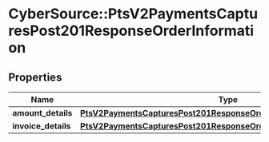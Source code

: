 # CyberSource::PtsV2PaymentsCapturesPost201ResponseOrderInformation

## Properties
Name | Type | Description | Notes
------------ | ------------- | ------------- | -------------
**amount_details** | [**PtsV2PaymentsCapturesPost201ResponseOrderInformationAmountDetails**](PtsV2PaymentsCapturesPost201ResponseOrderInformationAmountDetails.md) |  | [optional] 
**invoice_details** | [**PtsV2PaymentsCapturesPost201ResponseOrderInformationInvoiceDetails**](PtsV2PaymentsCapturesPost201ResponseOrderInformationInvoiceDetails.md) |  | [optional] 


